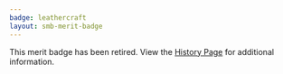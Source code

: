 ```yaml
---
badge: leathercraft
layout: smb-merit-badge
---
```


This merit badge has been retired. View the [History Page](history/) for additional information.
